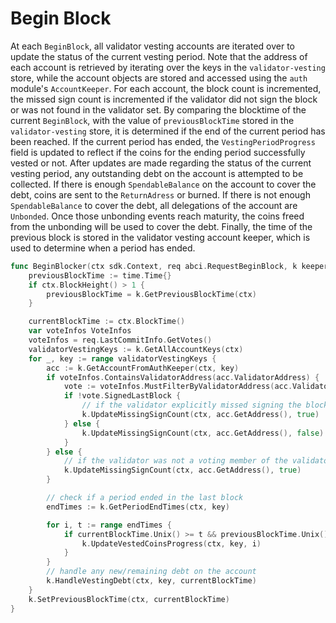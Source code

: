 <!--
order: 3
-->

# Begin Block

At each `BeginBlock`, all validator vesting accounts are iterated over to update the status of the current vesting period. Note that the address of each account is retrieved by iterating over the keys in the `validator-vesting` store, while the account objects are stored and accessed using the `auth` module's `AccountKeeper`. For each account, the block count is incremented, the missed sign count is incremented if the validator did not sign the block or was not found in the validator set. By comparing the blocktime of the current `BeginBlock`, with the value of `previousBlockTime` stored in the `validator-vesting` store, it is determined if the end of the current period has been reached. If the current period has ended, the `VestingPeriodProgress` field is updated to reflect if the coins for the ending period successfully vested or not. After updates are made regarding the status of the current vesting period, any outstanding debt on the account is attempted to be collected. If there is enough `SpendableBalance` on the account to cover the debt, coins are sent to the `ReturnAdress` or burned. If there is not enough `SpendableBalance` to cover the debt, all delegations of the account are `Unbonded`. Once those unbonding events reach maturity, the coins freed from the unbonding will be used to cover the debt. Finally, the time of the previous block is stored in the validator vesting account keeper, which is used to determine when a period has ended.

```go
func BeginBlocker(ctx sdk.Context, req abci.RequestBeginBlock, k keeper.Keeper) {
	previousBlockTime := time.Time{}
	if ctx.BlockHeight() > 1 {
		previousBlockTime = k.GetPreviousBlockTime(ctx)
	}

	currentBlockTime := ctx.BlockTime()
	var voteInfos VoteInfos
	voteInfos = req.LastCommitInfo.GetVotes()
	validatorVestingKeys := k.GetAllAccountKeys(ctx)
	for _, key := range validatorVestingKeys {
		acc := k.GetAccountFromAuthKeeper(ctx, key)
		if voteInfos.ContainsValidatorAddress(acc.ValidatorAddress) {
			vote := voteInfos.MustFilterByValidatorAddress(acc.ValidatorAddress)
			if !vote.SignedLastBlock {
				// if the validator explicitly missed signing the block, increment the missing sign count
				k.UpdateMissingSignCount(ctx, acc.GetAddress(), true)
			} else {
				k.UpdateMissingSignCount(ctx, acc.GetAddress(), false)
			}
		} else {
			// if the validator was not a voting member of the validator set, increment the missing sign count
			k.UpdateMissingSignCount(ctx, acc.GetAddress(), true)
		}

		// check if a period ended in the last block
		endTimes := k.GetPeriodEndTimes(ctx, key)

		for i, t := range endTimes {
			if currentBlockTime.Unix() >= t && previousBlockTime.Unix() < t {
				k.UpdateVestedCoinsProgress(ctx, key, i)
			}
		}
		// handle any new/remaining debt on the account
		k.HandleVestingDebt(ctx, key, currentBlockTime)
	}
	k.SetPreviousBlockTime(ctx, currentBlockTime)
}
```
